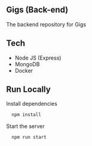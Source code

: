 

## Gigs (Back-end)

The backend repository for Gigs


## Tech

- Node JS (Express)
- MongoDB
- Docker

## Run Locally

Install dependencies

```bash
  npm install
```

Start the server

```bash
  npm run start
```

